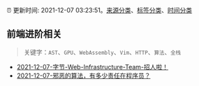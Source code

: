 :alarm_clock: 更新时间: 2021-12-07 03:23:51。[来源分类](../README.md)、[标签分类](../TAGS.md)、[时间分类](../TIMELINE.md)

## 前端进阶相关


> 关键字：`AST`、`GPU`、`WebAssembly`、`Vim`、`HTTP`、`算法`、`全栈`



- [2021-12-07-字节-Web-Infrastructure-Team-招人啦！](https://www.v2ex.com/t/820563) 
- [2021-12-07-邪恶的算法，有多少责任在程序员？](https://www.v2ex.com/t/820521) 